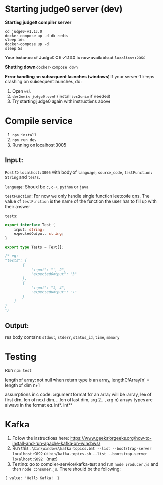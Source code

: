 # Starting judge0 server (dev)
**Starting judge0 compiler server**
```
cd judge0-v1.13.0
docker-compose up -d db redis
sleep 10s
docker-compose up -d
sleep 5s
```
Your instance of Judge0 CE v1.13.0 is now available at `localhost:2358`

**Shutting down**
`docker-compose down`

**Error handling on subsequent launches (windows)**
If your server-1 keeps crashing on subsequent launches, do:
1. Open `wsl`
1. `dos2unix judge0.conf` (install `dos2unix` if needed)
1. Try starting judge0 again with instructions above

# Compile service
1. `npm install`
1. `npm run dev`
1. Running on localhost:3005

## Input:
`Post` to `localhost:3005` with body of `language`, `source_code`, `testFunction: String` and `tests`. 

`language`:
Should be `c`, `c++`, `python` or `java`

`testFunction`:
For now we only handle single function leetcode qns. The value of `testFunction` is the name of the function the user has to fill up with their answer

`tests`:
```typescript
export interface Test {
    input: string;
    expectedOutput: string;
}

export type Tests = Test[];

/* eg:
"tests": [
        {
            "input": "1, 2",
            "expectedOutput": "3"
        },
        {
            "input": "3, 4",
            "expectedOutput": "7"
        }
    ]
}
*/
```

## Output: 
res body contains `stdout`, `stderr`, `status_id`, `time`, `memory`

# Testing
Run `npm test`

length of array: not null when return type is an array, lengthOfArray[n] = length of dim n+1

assumptions in c code:
argument format for an array will be (array, len of first dim, len of next dim, ...len of last dim, arg 2..., arg n)
arrays types are always in the format eg. int*, int**

# Kafka
1. Follow the instructions here: https://www.geeksforgeeks.org/how-to-install-and-run-apache-kafka-on-windows/
1. Run this `.\bin\windows\kafka-topics.bat --list --bootstrap-server localhost:9092` or `bin/kafka-topics.sh --list --bootstrap-server localhost:9092
` (mac)
1. Testing: go to compiler-service/kafka-test and run `node producer.js` and then `node consumer.js`. There should be the following:
```
{ value: 'Hello Kafka!' }
```